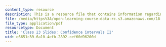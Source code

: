 ```yaml
---
content_type: resource
description: This is a resource file that contains information regarding class 23.
file: /media/https%3A/open-learning-course-data-rc.s3.amazonaws.com/18-05-introduction-to-probability-and-statistics-spring-2014/e6651c396a104efb2892cef60d96200d_MIT18_05S14_class23-slde-a.pdf
file_type: application/pdf
resourcetype: Document
title: 'Class 23 Slides: Confidence intervals II'
uid: e6651c39-6a10-4efb-2892-cef60d96200d
---
```

